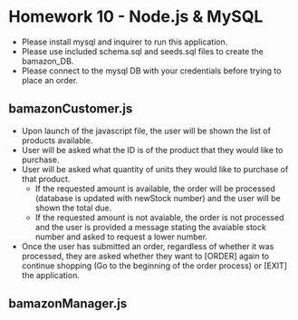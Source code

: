 # Homework 10 - Node.js & MySQL

* Please install mysql and inquirer to run this application.
* Please use included schema.sql and seeds.sql files to create the bamazon_DB.
* Please connect to the mysql DB with your credentials before trying to place an order.

## bamazonCustomer.js
* Upon launch of the javascript file, the user will be shown the list of products available.
* User will be asked what the ID is of the product that they would like to purchase.
* User will be asked what quantity of units they would like to purchase of that product.
    * If the requested amount is available, the order will be processed (database is updated with newStock number) and the user will be shown the total due.
    * If the requested amount is not avaiable, the order is not processed and the user is provided a message stating the avaiable stock number and asked to request a lower number.
* Once the user has submitted an order, regardless of whether it was processed, they are asked whether they want to [ORDER] again to continue shopping (Go to the beginning of the order process) or [EXIT] the application.

## bamazonManager.js
